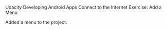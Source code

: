 Udacity
Developing Android Apps
Connect to the Internet
Exercise: Add a Menu

Added a menu to the project.
